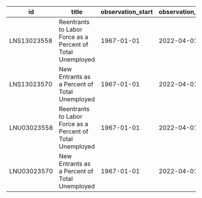 | id          | title                                                      | observation_start   | observation_end   |
|-------------|------------------------------------------------------------|---------------------|-------------------|
| LNS13023558 | Reentrants to Labor Force as a Percent of Total Unemployed | 1967-01-01          | 2022-04-01        |
| LNS13023570 | New Entrants as a Percent of Total Unemployed              | 1967-01-01          | 2022-04-01        |
| LNU03023558 | Reentrants to Labor Force as a Percent of Total Unemployed | 1967-01-01          | 2022-04-01        |
| LNU03023570 | New Entrants as a Percent of Total Unemployed              | 1967-01-01          | 2022-04-01        |